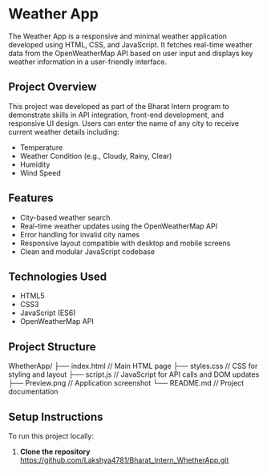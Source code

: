 #  Weather App
The  Weather App is a responsive and minimal weather application developed using HTML, CSS, and JavaScript. It fetches real-time weather data from the OpenWeatherMap API based on user input and displays key weather information in a user-friendly interface.

## Project Overview

This project was developed as part of the Bharat Intern program to demonstrate skills in API integration, front-end development, and responsive UI design. Users can enter the name of any city to receive current weather details including:
- Temperature
- Weather Condition (e.g., Cloudy, Rainy, Clear)
- Humidity
- Wind Speed

## Features
- City-based weather search
- Real-time weather updates using the OpenWeatherMap API
- Error handling for invalid city names
- Responsive layout compatible with desktop and mobile screens
- Clean and modular JavaScript codebase

## Technologies Used
- HTML5
- CSS3
- JavaScript (ES6)
- OpenWeatherMap API

## Project Structure
WhetherApp/
├── index.html // Main HTML page
├── styles.css // CSS for styling and layout
├── script.js // JavaScript for API calls and DOM updates
├── Preview.png // Application screenshot
└── README.md // Project documentation


## Setup Instructions
To run this project locally:

1. **Clone the repository**
 https://github.com/Lakshya4781/Bharat_Intern_WhetherApp.git
